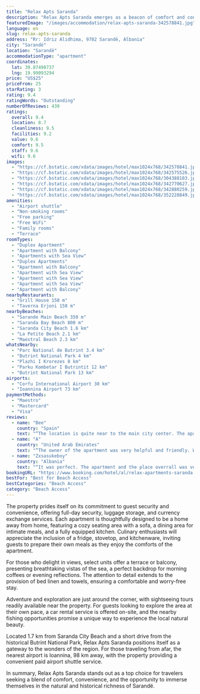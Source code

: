 ```yaml
---
title: "Relax Apts Saranda"
description: "Relax Apts Saranda emerges as a beacon of comfort and convenience, situated a mere 500 meters from the pristine Sarande Main Beach."
featuredImage: "/images/accommodation/relax-apts-saranda-342578841.jpg"
language: en
slug: relax-apts-saranda
address: "Rr: Idriz Alidhima, 9702 Sarandë, Albania"
city: "Sarandë"
location: "Sarandë"
accommodationType: "apartment"
coordinates:
  lat: 39.87498737
  lng: 19.99093294
price: "US$25"
priceFrom: 25
starRating: 3
rating: 9.4
ratingWords: "Outstanding"
numberOfReviews: 439
ratings:
  overall: 9.4
  location: 8.7
  cleanliness: 9.5
  facilities: 9.2
  value: 9.6
  comfort: 9.5
  staff: 9.6
  wifi: 9.6
images:
  - "https://cf.bstatic.com/xdata/images/hotel/max1024x768/342578841.jpg?k=a234bc9c5a6195dec519f2172db34cb63e8d6aed4a5bf1e74c4190183f34117c&o=&hp=1"
  - "https://cf.bstatic.com/xdata/images/hotel/max1024x768/342575526.jpg?k=deee08b62e8a0f1042f8880cd170187f043801c3f496e263d0d783a605392390&o=&hp=1"
  - "https://cf.bstatic.com/xdata/images/hotel/max1024x768/304388103.jpg?k=b11fad2988e70a56ce09c17b82301d2953653315a33310816df68d99f59173e4&o=&hp=1"
  - "https://cf.bstatic.com/xdata/images/hotel/max1024x768/342770627.jpg?k=8ed29edd12221791f382e9bd5d5522f3dfc10d2d5cac5fcb1ff5bc7eb5ae4139&o=&hp=1"
  - "https://cf.bstatic.com/xdata/images/hotel/max1024x768/342880259.jpg?k=a36215989d3cc70add0bedd09bbcce3c0521935c62f84c67117fecb997d3d80c&o=&hp=1"
  - "https://cf.bstatic.com/xdata/images/hotel/max1024x768/352228849.jpg?k=799c6e0a7d56843fdefaa30c18bb29ea8d15af92a9c200b2f2e2a8caadc6732d&o=&hp=1"
amenities:
  - "Airport shuttle"
  - "Non-smoking rooms"
  - "Free parking"
  - "Free WiFi"
  - "Family rooms"
  - "Terrace"
roomTypes:
  - "Duplex Apartment"
  - "Apartment with Balcony"
  - "Apartments with Sea View"
  - "Duplex Apartments"
  - "Apartment with Balcony"
  - "Apartment with Sea View"
  - "Apartment with Sea View"
  - "Apartment with Sea View"
  - "Apartment with Balcony"
nearbyRestaurants:
  - "Grill House 150 m"
  - "Taverna Erjoni 150 m"
nearbyBeaches:
  - "Sarande Main Beach 350 m"
  - "Saranda Bay Beach 800 m"
  - "Saranda City Beach 1.6 km"
  - "La Petite Beach 2.1 km"
  - "Maestral Beach 2.3 km"
whatsNearby:
  - "Parc National de Butrint 3.4 km"
  - "Butrint National Park 4 km"
  - "Plazhi I Krorezes 8 km"
  - "Parku Kombetar I Butrintit 12 km"
  - "Butrint National Park 13 km"
airports:
  - "Corfu International Airport 30 km"
  - "Ioannina Airport 73 km"
paymentMethods:
  - "Maestro"
  - "Mastercard"
  - "Visa"
reviews:
  - name: "Bee"
    country: "Spain"
    text: "“The location is quite near to the main city center. The apartment is spacious, clean and comfortable with sea view. Helpful host, as there's no lift, so they help with bring up our big and heavy luggage.”"
  - name: "A"
    country: "United Arab Emirates"
    text: "“The owner of the apartment was very helpful and friendly. We arrived to the apartment in evening time, when it was dark already. Then we decided to walk to the promenade, which is around 15 minutes walk from the apartment. The owner gave us a ride...”"
  - name: "Zxsasukeboy"
    country: "Albania"
    text: "“It was perfect. The apartment and the place overrall was very clean and very quiet. The staff was quite friendly and helped me with locations throughout the city. I’d recommend this place to friends and family in the near future!”"
bookingURL: "https://www.booking.com/hotel/al/relax-apartments-saranda.en-gb.html?aid=8035640"
bestFor: "Best for Beach Access"
bestCategories: "Beach Access"
category: "Beach Access"
---
```


The property prides itself on its commitment to guest security and convenience, offering full-day security, luggage storage, and currency exchange services. Each apartment is thoughtfully designed to be a home away from home, featuring a cozy seating area with a sofa, a dining area for intimate meals, and a fully equipped kitchen. Culinary enthusiasts will appreciate the inclusion of a fridge, stovetop, and kitchenware, inviting guests to prepare their own meals as they enjoy the comforts of the apartment.

For those who delight in views, select units offer a terrace or balcony, presenting breathtaking vistas of the sea, a perfect backdrop for morning coffees or evening reflections. The attention to detail extends to the provision of bed linen and towels, ensuring a comfortable and worry-free stay.

Adventure and exploration are just around the corner, with sightseeing tours readily available near the property. For guests looking to explore the area at their own pace, a car rental service is offered on-site, and the nearby fishing opportunities promise a unique way to experience the local natural beauty.

Located 1.7 km from Saranda City Beach and a short drive from the historical Butrint National Park, Relax Apts Saranda positions itself as a gateway to the wonders of the region. For those traveling from afar, the nearest airport is Ioannina, 98 km away, with the property providing a convenient paid airport shuttle service.

In summary, Relax Apts Saranda stands out as a top choice for travelers seeking a blend of comfort, convenience, and the opportunity to immerse themselves in the natural and historical richness of Sarandë.